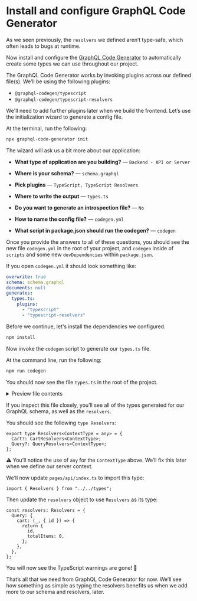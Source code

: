# Install and configure GraphQL Code Generator

As we seen previously, the `resolvers` we defined aren’t type-safe, which often leads to bugs at runtime.

Now install and configure the [GraphQL Code Generator](https://www.graphql-code-generator.com/) to automatically create some types we can use throughout our project.

The GraphQL Code Generator works by invoking plugins across our defined file(s). We’ll be using the following plugins:

- `@graphql-codegen/typescript`
- `@graphql-codegen/typescript-resolvers`

We'll need to add further plugins later when we build the frontend. Let’s use the initialization wizard to generate a config file.

At the terminal, run the following:

```bash
npx graphql-code-generator init
```

The wizard will ask us a bit more about our application:

- **What type of application are you building?** — `Backend - API or Server`

- **Where is your schema?** — `schema.graphql`

- **Pick plugins** — `TypeScript, TypeScript Resolvers`

- **Where to write the output** — `types.ts`

- **Do you want to generate an introspection file?** — `No`

- **How to name the config file?** — `codegen.yml`

- **What script in package.json should run the codegen?** — `codegen`

Once you provide the answers to all of these questions, you should see the new file `codegen.yml` in the root of your project, and `codegen` inside of `scripts` and some new `devDependencies` within `package.json`.

If you open `codegen.yml` it should look something like:

```yaml
overwrite: true
schema: schema.graphql
documents: null
generates:
  types.ts:
    plugins:
      - "typescript"
      - "typescript-resolvers"
```

Before we continue, let's install the dependencies we configured.

```bash
npm install
```

Now invoke the `codegen` script to generate our `types.ts` file.

At the command line, run the following:

```bash
npm run codegen
```

You should now see the file `types.ts` in the root of the project.

<details>
  <summary>Preview file contents</summary>
    
```tsx
import { GraphQLResolveInfo } from 'graphql';
export type Maybe<T> = T | null;
export type InputMaybe<T> = Maybe<T>;
export type Exact<T extends { [key: string]: unknown }> = { [K in keyof T]: T[K] };
export type MakeOptional<T, K extends keyof T> = Omit<T, K> & { [SubKey in K]?: Maybe<T[SubKey]> };
export type MakeMaybe<T, K extends keyof T> = Omit<T, K> & { [SubKey in K]: Maybe<T[SubKey]> };
export type RequireFields<T, K extends keyof T> = Omit<T, K> & { [P in K]-?: NonNullable<T[P]> };
/** All built-in and custom scalars, mapped to their actual values */
export type Scalars = {
  ID: string;
  String: string;
  Boolean: boolean;
  Int: number;
  Float: number;
};

export type Cart = {
  __typename?: 'Cart';
  id: Scalars['ID'];
  totalItems: Scalars['Int'];
};

export type Query = {
  __typename?: 'Query';
  cart?: Maybe<Cart>;
};


export type QueryCartArgs = {
  id: Scalars['ID'];
};



export type ResolverTypeWrapper<T> = Promise<T> | T;


export type ResolverWithResolve<TResult, TParent, TContext, TArgs> = {
  resolve: ResolverFn<TResult, TParent, TContext, TArgs>;
};
export type Resolver<TResult, TParent = {}, TContext = {}, TArgs = {}> = ResolverFn<TResult, TParent, TContext, TArgs> | ResolverWithResolve<TResult, TParent, TContext, TArgs>;

export type ResolverFn<TResult, TParent, TContext, TArgs> = (
  parent: TParent,
  args: TArgs,
  context: TContext,
  info: GraphQLResolveInfo
) => Promise<TResult> | TResult;

export type SubscriptionSubscribeFn<TResult, TParent, TContext, TArgs> = (
  parent: TParent,
  args: TArgs,
  context: TContext,
  info: GraphQLResolveInfo
) => AsyncIterable<TResult> | Promise<AsyncIterable<TResult>>;

export type SubscriptionResolveFn<TResult, TParent, TContext, TArgs> = (
  parent: TParent,
  args: TArgs,
  context: TContext,
  info: GraphQLResolveInfo
) => TResult | Promise<TResult>;

export interface SubscriptionSubscriberObject<TResult, TKey extends string, TParent, TContext, TArgs> {
  subscribe: SubscriptionSubscribeFn<{ [key in TKey]: TResult }, TParent, TContext, TArgs>;
  resolve?: SubscriptionResolveFn<TResult, { [key in TKey]: TResult }, TContext, TArgs>;
}

export interface SubscriptionResolverObject<TResult, TParent, TContext, TArgs> {
  subscribe: SubscriptionSubscribeFn<any, TParent, TContext, TArgs>;
  resolve: SubscriptionResolveFn<TResult, any, TContext, TArgs>;
}

export type SubscriptionObject<TResult, TKey extends string, TParent, TContext, TArgs> =
  | SubscriptionSubscriberObject<TResult, TKey, TParent, TContext, TArgs>
  | SubscriptionResolverObject<TResult, TParent, TContext, TArgs>;

export type SubscriptionResolver<TResult, TKey extends string, TParent = {}, TContext = {}, TArgs = {}> =
  | ((...args: any[]) => SubscriptionObject<TResult, TKey, TParent, TContext, TArgs>)
  | SubscriptionObject<TResult, TKey, TParent, TContext, TArgs>;

export type TypeResolveFn<TTypes, TParent = {}, TContext = {}> = (
  parent: TParent,
  context: TContext,
  info: GraphQLResolveInfo
) => Maybe<TTypes> | Promise<Maybe<TTypes>>;

export type IsTypeOfResolverFn<T = {}, TContext = {}> = (obj: T, context: TContext, info: GraphQLResolveInfo) => boolean | Promise<boolean>;

export type NextResolverFn<T> = () => Promise<T>;

export type DirectiveResolverFn<TResult = {}, TParent = {}, TContext = {}, TArgs = {}> = (
  next: NextResolverFn<TResult>,
  parent: TParent,
  args: TArgs,
  context: TContext,
  info: GraphQLResolveInfo
) => TResult | Promise<TResult>;

/** Mapping between all available schema types and the resolvers types */
export type ResolversTypes = {
  Boolean: ResolverTypeWrapper<Scalars['Boolean']>;
  Cart: ResolverTypeWrapper<Cart>;
  ID: ResolverTypeWrapper<Scalars['ID']>;
  Int: ResolverTypeWrapper<Scalars['Int']>;
  Query: ResolverTypeWrapper<{}>;
  String: ResolverTypeWrapper<Scalars['String']>;
};

/** Mapping between all available schema types and the resolvers parents */
export type ResolversParentTypes = {
  Boolean: Scalars['Boolean'];
  Cart: Cart;
  ID: Scalars['ID'];
  Int: Scalars['Int'];
  Query: {};
  String: Scalars['String'];
};

export type CartResolvers<ContextType = any, ParentType extends ResolversParentTypes['Cart'] = ResolversParentTypes['Cart']> = {
  id?: Resolver<ResolversTypes['ID'], ParentType, ContextType>;
  totalItems?: Resolver<ResolversTypes['Int'], ParentType, ContextType>;
  __isTypeOf?: IsTypeOfResolverFn<ParentType, ContextType>;
};

export type QueryResolvers<ContextType = any, ParentType extends ResolversParentTypes['Query'] = ResolversParentTypes['Query']> = {
  cart?: Resolver<Maybe<ResolversTypes['Cart']>, ParentType, ContextType, RequireFields<QueryCartArgs, 'id'>>;
};

export type Resolvers<ContextType = any> = {
  Cart?: CartResolvers<ContextType>;
  Query?: QueryResolvers<ContextType>;
};
```
</details>    

If you inspect this file closely, you’ll see all of the types generated for our GraphQL schema, as well as the `resolvers`.

You should see the following `type Resolvers`:

```tsx
export type Resolvers<ContextType = any> = {
  Cart?: CartResolvers<ContextType>;
  Query?: QueryResolvers<ContextType>;
};
```

⚠️ You’ll notice the use of `any` for the `ContextType` above. We’ll fix this later when we define our server context.

We’ll now update `pages/api/index.ts` to import this type:

```tsx
import { Resolvers } from "../../types";
```

Then update the `resolvers` object to use `Resolvers` as its type:

```tsx
const resolvers: Resolvers = {
  Query: {
    cart: (_, { id }) => {
      return {
        id,
        totalItems: 0,
      };
    },
  },
};
```

You will now see the TypeScript warnings are gone! 🥳

That’s all that we need from GraphQL Code Generator for now. We’ll see how something as simple as typing the resolvers benefits us when we add more to our schema and resolvers, later.
